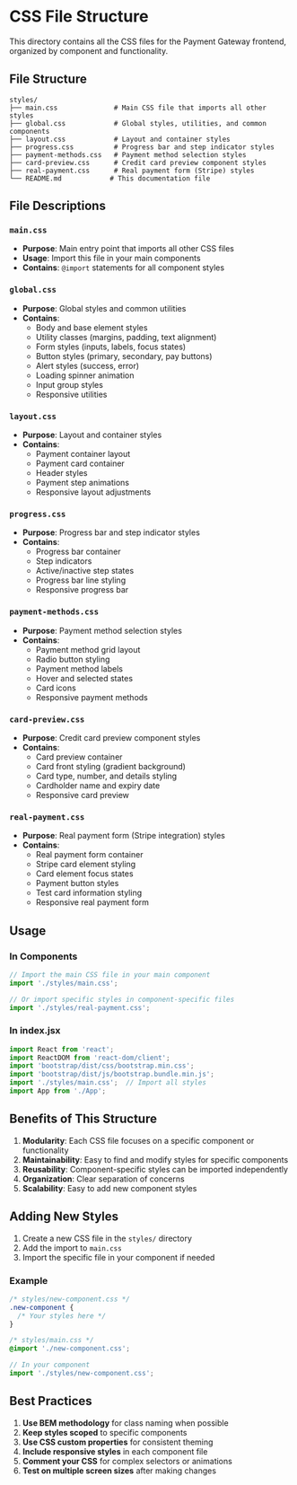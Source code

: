 # CSS File Structure

This directory contains all the CSS files for the Payment Gateway frontend, organized by component and functionality.

## File Structure

```
styles/
├── main.css              # Main CSS file that imports all other styles
├── global.css            # Global styles, utilities, and common components
├── layout.css            # Layout and container styles
├── progress.css          # Progress bar and step indicator styles
├── payment-methods.css   # Payment method selection styles
├── card-preview.css      # Credit card preview component styles
├── real-payment.css      # Real payment form (Stripe) styles
└── README.md            # This documentation file
```

## File Descriptions

### `main.css`
- **Purpose**: Main entry point that imports all other CSS files
- **Usage**: Import this file in your main components
- **Contains**: `@import` statements for all component styles

### `global.css`
- **Purpose**: Global styles and common utilities
- **Contains**:
  - Body and base element styles
  - Utility classes (margins, padding, text alignment)
  - Form styles (inputs, labels, focus states)
  - Button styles (primary, secondary, pay buttons)
  - Alert styles (success, error)
  - Loading spinner animation
  - Input group styles
  - Responsive utilities

### `layout.css`
- **Purpose**: Layout and container styles
- **Contains**:
  - Payment container layout
  - Payment card container
  - Header styles
  - Payment step animations
  - Responsive layout adjustments

### `progress.css`
- **Purpose**: Progress bar and step indicator styles
- **Contains**:
  - Progress bar container
  - Step indicators
  - Active/inactive step states
  - Progress bar line styling
  - Responsive progress bar

### `payment-methods.css`
- **Purpose**: Payment method selection styles
- **Contains**:
  - Payment method grid layout
  - Radio button styling
  - Payment method labels
  - Hover and selected states
  - Card icons
  - Responsive payment methods

### `card-preview.css`
- **Purpose**: Credit card preview component styles
- **Contains**:
  - Card preview container
  - Card front styling (gradient background)
  - Card type, number, and details styling
  - Cardholder name and expiry date
  - Responsive card preview

### `real-payment.css`
- **Purpose**: Real payment form (Stripe integration) styles
- **Contains**:
  - Real payment form container
  - Stripe card element styling
  - Card element focus states
  - Payment button styles
  - Test card information styling
  - Responsive real payment form

## Usage

### In Components
```javascript
// Import the main CSS file in your main component
import './styles/main.css';

// Or import specific styles in component-specific files
import './styles/real-payment.css';
```

### In index.jsx
```javascript
import React from 'react';
import ReactDOM from 'react-dom/client';
import 'bootstrap/dist/css/bootstrap.min.css';
import 'bootstrap/dist/js/bootstrap.bundle.min.js';
import './styles/main.css';  // Import all styles
import App from './App';
```

## Benefits of This Structure

1. **Modularity**: Each CSS file focuses on a specific component or functionality
2. **Maintainability**: Easy to find and modify styles for specific components
3. **Reusability**: Component-specific styles can be imported independently
4. **Organization**: Clear separation of concerns
5. **Scalability**: Easy to add new component styles

## Adding New Styles

1. Create a new CSS file in the `styles/` directory
2. Add the import to `main.css`
3. Import the specific file in your component if needed

### Example
```css
/* styles/new-component.css */
.new-component {
  /* Your styles here */
}
```

```css
/* styles/main.css */
@import './new-component.css';
```

```javascript
// In your component
import './styles/new-component.css';
```

## Best Practices

1. **Use BEM methodology** for class naming when possible
2. **Keep styles scoped** to specific components
3. **Use CSS custom properties** for consistent theming
4. **Include responsive styles** in each component file
5. **Comment your CSS** for complex selectors or animations
6. **Test on multiple screen sizes** after making changes 